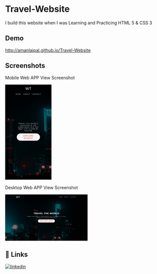 
# Travel-Website

I build this website when I was Learning and Practicing HTML 5 &amp; CSS 3

## Demo

http://amanlajpal.github.io/Travel-Website

## Screenshots

Mobile Web APP View Screenshot

<img src="https://github.com/amanlajpal/Travel-Website/blob/main/Image/iPhone%2012%20Pro%20View.png" alt="alt text" title="Mobile App Screenshot" width="150"/>

Desktop Web APP View Screenshot

<img src="https://github.com/amanlajpal/Travel-Website/blob/main/Image/Desktop%20View.png" alt="alt text" title="Mobile App Screenshot" height="150"/>

## 🔗 Links
[![linkedin](https://img.shields.io/badge/linkedin-0A66C2?style=for-the-badge&logo=linkedin&logoColor=white)](https://www.linkedin.com/in/aman-lajpal/)

